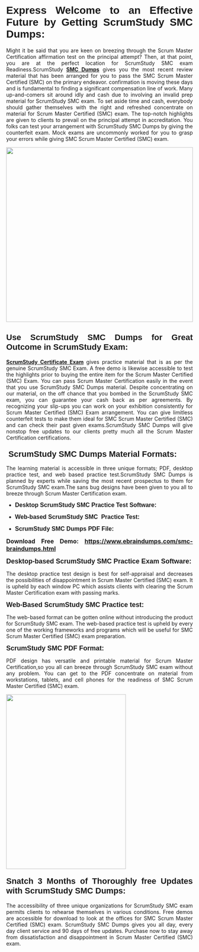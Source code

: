 <h1 dir="ltr" style="text-align: justify;"><span style="font-family:Verdana,Geneva,sans-serif;"><b>Express Welcome to an Effective Future by Getting ScrumStudy SMC Dumps:</b></span></h1>

<p dir="ltr" style="text-align: justify;">Might it be said that you are keen on breezing through the Scrum Master Certification affirmation test on the principal attempt? Then, at that point, you are at the perfect location for ScrumStudy SMC exam Readiness.ScrumStudy <a href="https://www.ebraindumps.com/smc-braindumps.html" target="_self"><strong>SMC Dumps</strong></a> gives you the most recent review material that has been arranged for you to pass the SMC Scrum Master Certified (SMC) on the primary endeavor. confirmation is moving these days and is fundamental to finding a significant compensation line of work. Many up-and-comers sit around idly and cash due to involving an invalid prep material for ScrumStudy SMC exam. To set aside time and cash, everybody should gather themselves with the right and refreshed concentrate on material for Scrum Master Certified (SMC) exam. The top-notch highlights are given to clients to prevail on the principal attempt in accreditation. You folks can test your arrangement with ScrumStudy SMC Dumps by giving the counterfeit exam. Mock exams are uncommonly worked for you to grasp your errors while giving SMC Scrum Master Certified (SMC) exam.</p>

<p dir="ltr" style="text-align: justify;"><a href="https://www.ebraindumps.com/smc-braindumps.html" target="_self"><img alt="" src="https://lh3.googleusercontent.com/pw/AMWts8Aj3tb-wF0OMpw147T1Bg9eAAj9fKo6ifFWMDCc6oU3qtU3KEqtRsEM2KRmm3UaDWRNIl4uKsuW21qaZWMz89XK1ad3jQX9oZiQAoJqInwJqRGpkLNoXMJEdtJjmgXii-lFlTr95P8IcS6Zx1e4FG44=w1098-h617-no?authuser=4" style="width: 100%; height: 470px;" /></a></p>

<h2 dir="ltr" style="text-align: justify;"><span style="font-size:22px;"><span style="font-family:Verdana,Geneva,sans-serif;"><strong>Use ScrumStudy SMC Dumps for Great Outcome in ScrumStudy Exam:</strong></span></span></h2>

<p dir="ltr" style="text-align: justify;"><a href="https://www.ebraindumps.com/scrum-master-certification-dumps.html" target="_self"><strong>ScrumStudy Certificate Exam</strong></a> gives practice material that is as per the genuine ScrumStudy SMC Exam. A free demo is likewise accessible to test the highlights prior to buying the entire item for the Scrum Master Certified (SMC) Exam. You can pass Scrum Master Certification easily in the event that you use ScrumStudy SMC Dumps material. Despite concentrating on our material, on the off chance that you bombed in the ScrumStudy SMC exam, you can guarantee your cash back as per agreements. By recognizing your slip-ups you can work on your exhibition consistently for Scrum Master Certified (SMC) Exam arrangement. You can give limitless counterfeit tests to make them ideal for SMC Scrum Master Certified (SMC) and can check their past given exams.ScrumStudy SMC Dumps will give nonstop free updates to our clients pretty much all the Scrum Master Certification certifications.</p>

<h3 dir="ltr" style="text-align: justify;"><span style="font-size:22px;"><span style="font-family:Verdana,Geneva,sans-serif;"><strong> ScrumStudy SMC Dumps Material Formats:</strong></span></span></h3>

<p dir="ltr" style="text-align: justify;">The learning material is accessible in three unique formats; PDF, desktop practice test, and web based practice test.ScrumStudy SMC Dumps is planned by experts while saving the most recent prospectus to them for ScrumStudy SMC exam.The sans bug designs have been given to you all to breeze through Scrum Master Certification exam.</p>

<ul dir="ltr">
	<li style="text-align: justify;"><span style="font-size:16px;"><span style="font-family:Verdana,Geneva,sans-serif;"><b>Desktop ScrumStudy SMC Practice Test Software: </b></span></span></li>
	<li style="text-align: justify;">
	<p><span style="font-size:16px;"><span style="font-family:Verdana,Geneva,sans-serif;"><b id="docs-internal-guid-44b45a43-7fff-2325-b530-fbb6de77fdb4">Web-based ScrumStudy SMC  Practice Test:</b></span></span></p>
	</li>
	<li role="presentation" style="text-align: justify;"><span style="font-size:16px;"><span style="font-family:Verdana,Geneva,sans-serif;"><b id="docs-internal-guid-44b45a43-7fff-2325-b530-fbb6de77fdb4">ScrumStudy SMC Dumps PDF File:</b> </span></span></li>
</ul>

<p dir="ltr" style="text-align: justify;"><span style="font-size:16px;"><strong>Download Free Demo: <a href="https://www.ebraindumps.com/smc-braindumps.html" target="_self">https://www.ebraindumps.com/smc-braindumps.html</a></strong></span></p>

<p dir="ltr" style="text-align: justify;"><span style="font-size:18px;"><span style="font-family:Verdana,Geneva,sans-serif;"><b id="docs-internal-guid-44b45a43-7fff-2325-b530-fbb6de77fdb4">Desktop-based </b><b>ScrumStudy SMC Practice Exam Software:</b></span></span></p>

<p dir="ltr" style="text-align: justify;">The desktop practice test design is best for self-appraisal and decreases the possibilities of disappointment in Scrum Master Certified (SMC) exam. It is upheld by each window PC which assists clients with clearing the Scrum Master Certification exam with passing marks.</p>

<p dir="ltr" style="text-align: justify;"><span style="font-size:18px;"><span style="font-family:Verdana,Geneva,sans-serif;"><b>Web-Based ScrumStudy SMC Practice test:</b></span></span></p>

<p dir="ltr" style="text-align: justify;">The web-based format can be gotten online without introducing the product for ScrumStudy SMC exam. The web-based practice test is upheld by every one of the working frameworks and programs which will be useful for SMC Scrum Master Certified (SMC) exam preparation.</p>

<p dir="ltr" style="text-align: justify;"><span style="font-size:18px;"><span style="font-family:Verdana,Geneva,sans-serif;"><b>ScrumStudy SMC PDF Format:</b></span></span></p>

<p dir="ltr" style="text-align: justify;">PDF design has versatile and printable material for Scrum Master Certification,so you all can breeze through ScrumStudy SMC exam without any problem. You can get to the PDF concentrate on material from workstations, tablets, and cell phones for the readiness of SMC Scrum Master Certified (SMC) exam.</p>

<p dir="ltr" style="text-align: justify;"><a href="https://www.ebraindumps.com/smc-braindumps.html" target="_self"><img alt="" src="https://lh3.googleusercontent.com/pw/AMWts8Cm0-aiB9xC_FPL6GMf_gRc8bGJDkUG0gzD_GNwF--xl3UqafByTFN8nh78SU7aGuHZFgFzPFfPw8DPYtpQLPn5Yzy7__RrfyR3tcnJW6pSf-MMu652cZxPK9fQfq2DRLK-vEhbQGsNVpaasFd-xlwx=w1179-h617-no?authuser=4" style="width: 80%; height: 470px;" /></a></p>

<h4 dir="ltr" style="text-align: justify;"><b><span style="font-size:22px;"><span style="font-family:Verdana,Geneva,sans-serif;">Snatch 3 Months of Thoroughly free Updates with ScrumStudy SMC Dumps:</span></span></b></h4>

<p dir="ltr" style="text-align: justify;">The accessibility of three unique organizations for ScrumStudy SMC exam permits clients to rehearse themselves in various conditions. Free demos are accessible for download to look at the offices for SMC Scrum Master Certified (SMC) exam. ScrumStudy SMC Dumps gives you all day, every day client service and 90 days of free updates. Purchase now to stay away from dissatisfaction and disappointment in Scrum Master Certified (SMC) exam.</p>

<p style="text-align: justify;"> </p>
